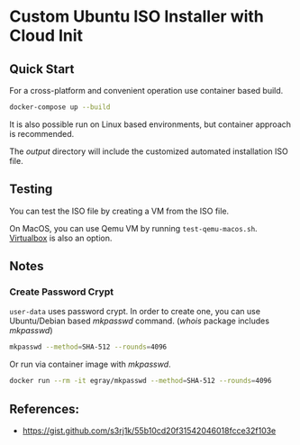 # Custom Ubuntu ISO Installer with Cloud Init

## Quick Start

For a cross-platform and convenient operation use container based build.

```sh
docker-compose up --build
```

It is also possible run on Linux based environments, but container approach is recommended.

The _output_ directory will include the customized automated installation ISO file.

## Testing

You can test the ISO file by creating a VM from the ISO file.

On MacOS, you can use Qemu VM by running `test-qemu-macos.sh`. [Virtualbox](https://www.virtualbox.org) is also an option.

## Notes

### Create Password Crypt

`user-data` uses password crypt. In order to create one, you can use Ubuntu/Debian based _mkpasswd_ command. (_whois_ package includes _mkpasswd_)

```sh
mkpasswd --method=SHA-512 --rounds=4096
```

Or run via container image with _mkpasswd_.

```sh
docker run --rm -it egray/mkpasswd --method=SHA-512 --rounds=4096
```

## References:

- https://gist.github.com/s3rj1k/55b10cd20f31542046018fcce32f103e
